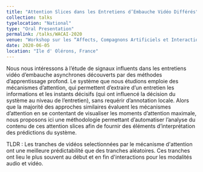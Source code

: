 ```yaml
---
title: "Attention Slices dans les Entretiens d’Embauche Vidéo Différés"
collection: talks
typelocation: "National"
type: "Oral Presentation"
permalink: /talks/WACAI-2020
venue: "Workshop sur les “Affects, Compagnons Artificiels et Interactions” (WACAI 2020)"
date: 2020-06-05
location: "Ile d' Olérons, France"
---
```

Nous nous intéressons à l’étude de signaux influents dans les entretiens vidéo d’embauche asynchrones découverts par des méthodes d’apprentissage profond. Le système que nous étudions emploie des mécanismes d’attention, qui permettent d’extraire d’un entretien les informations et les instants décisifs (qui ont influencé la décision du système au niveau de l’entretien), sans requérir d’annotation locale. Alors que la majorité des approches similaires évaluent les mécanismes d’attention en se contentant de visualiser les moments d’attention maximale, nous proposons ici une méthodologie permettant d’automatiser l’analyse du contenu de ces attention slices afin de fournir des éléments d’interprétation des prédictions du système.

TLDR : Les tranches de vidéos selectionnées par le mécanisme d'attention ont une meilleure prédictabilité que des tranches aléatoires. Ces tranches ont lieu le plus souvent au début et en fin d'interactions pour les modalités audio et vidéo. 